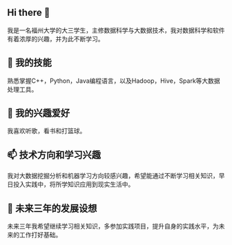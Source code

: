 ## Hi there 👋
我是一名福州大学的大三学生，主修数据科学与大数据技术，我对数据科学和软件有着浓厚的兴趣，并为此不断学习。

<!-- 
**102202133zqj/102202133ZQJ** 是一个 ✨ _special_ ✨ 仓库，因为它的 `README.md` (这个文件) 出现在你的GitHub个人资料上。

这里有一些想法帮助你开始：

- 🔭 我目前正在研究 ...
- 🌱 我目前正在学习 ...
- 👯 我正在寻找合作项目 ...
- 🤔 我正在寻求帮助解决 ...
- 💬 问我关于 ...
- 📫 如何联系我: ...
- 😄 我的代词: ...
- ⚡ 有趣事实: ...
-->

## 🔭 我的技能
熟悉掌握C++，Python，Java编程语言，以及Hadoop，Hive，Spark等大数据处理工具。

## 🌱 我的兴趣爱好
我喜欢听歌，看书和打篮球。

## 📫 技术方向和学习兴趣
我对大数据挖掘分析和机器学习方向较感兴趣，希望能通过不断学习相关知识，早日投入实践中，将所学知识应用到现实生活中。

## 📅 未来三年的发展设想
未来三年我希望继续学习相关知识，多参加实践项目，提升自身的实践水平，为未来的工作打好基础。
